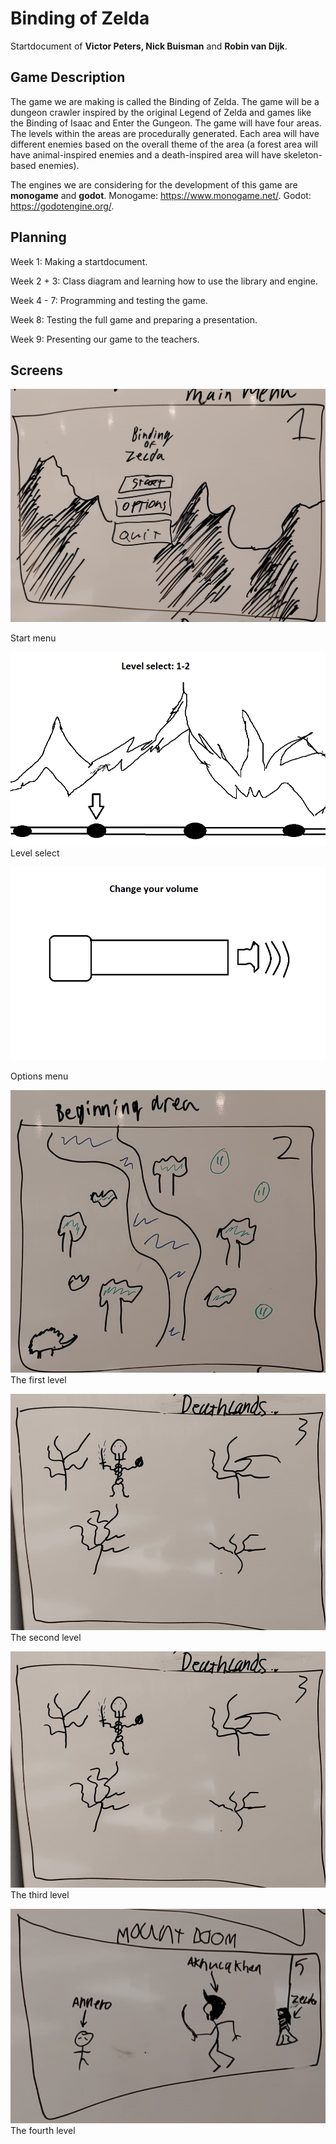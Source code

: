 # Binding of Zelda

Startdocument of **Victor Peters, Nick Buisman** and **Robin van Dijk**.

## Game Description

The game we are making is called the Binding of Zelda. The game will be a dungeon crawler inspired by the original Legend of Zelda and games like the Binding of Isaac and Enter the Gungeon. The game will have four areas. The levels within the areas are procedurally generated. Each area will have different enemies based on the overall theme of the area (a forest area will have animal-inspired enemies and a death-inspired area will have skeleton-based enemies).

The engines we are considering for the development of this game are **monogame** and **godot**.
Monogame: https://www.monogame.net/.
Godot: https://godotengine.org/.

## Planning

Week 1: Making a startdocument.

Week 2 + 3: Class diagram and learning how to use the library and engine.

Week 4 - 7: Programming and testing the game.

Week 8: Testing the full game and preparing a presentation.

Week 9: Presenting our game to the teachers.

## Screens

![mainmenu](screens/mainmenu.jpeg)

Start menu

![LevelSelect](screens/LevelSelect.png)
Level select

![optionsmenu](screens/optionsmenu.png)

Options menu

![beginningarea](screens/beginningarea.jpeg)
The first level

![deathlands](screens/deathlands.jpeg)
The second level

![deathlands](screens/deathlands.jpeg)
The third level

![mountdoom](screens/mountdoom.jpeg)
The fourth level
